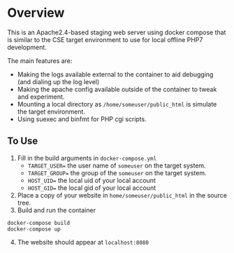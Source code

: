 # Overview

This is an Apache2.4-based staging web server using docker compose that is similar to the CSE target environment to use for local offline PHP7 development.

The main features are:
 - Making the logs available external to the container to aid debugging (and dialing up the log level)
 - Making the apache config available outside of the container to tweak and experiment.
 - Mounting a local directory as `/home/someuser/public_html` is simulate the target environment.
 - Using suexec and binfmt for PHP cgi scripts.

## To Use

 1. Fill in the build arguments in `docker-compose.yml`
 	 - `TARGET_USER=` the user name of `someuser` on the target system.
     - `TARGET_GROUP=` the group of the `someuser` on the target system.
     - `HOST_UID=` the local uid of your local account
     - `HOST_GID=` the local gid of your local account
 2. Place a copy of your website in `home/someuser/public_html` in the source tree.
 3. Build and run the container
```
docker-compose build
docker-compose up
```
 4. The website should appear at `localhost:8080`


	  




